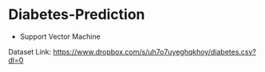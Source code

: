 # Diabetes-Prediction

- Support Vector Machine

Dataset Link: https://www.dropbox.com/s/uh7o7uyeghqkhoy/diabetes.csv?dl=0
